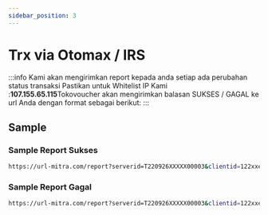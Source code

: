 ```yaml
---
sidebar_position: 3
---
```


# Trx via Otomax / IRS

:::info
Kami akan mengirimkan report kepada anda setiap ada perubahan status transaksi Pastikan untuk Whitelist IP Kami :**107.155.65.115**Tokovoucher akan mengirimkan balasan SUKSES / GAGAL ke url Anda dengan format sebagai berikut:
:::



## Sample

### Sample Report Sukses

```bash
https://url-mitra.com/report?serverid=T220926XXXXX00003&clientid=122xxe3322221&statuscode=1&kp=ff5&msisdn=4645&sn=BSK%2CAFULP%2C%20RefId%20%3A%2012067803053055289057&msg=R%23sdfsdx2%20ff5.4645%2C%20status%20SUKSES.%20SN%2FRef%3A%20BSK.AFULP.%20RefId%20%3A%2012067803053055289057.%20Sisa%20saldo%2099049000
```


### Sample Report Gagal

```bash
https://url-mitra.com/report?serverid=T220926XXXXX00003&clientid=122xxe3322221&statuscode=2&kp=ff5&msisdn=2772860208223211111&sn=error_require_login&msg=R%23122xxe3322221%20ff5.2772860208223211111%2C%20status%20GAGAL.%20error_require_login.%20Sisa%20saldo%2099048675
```
